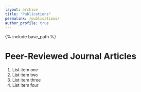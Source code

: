```yaml
---
layout: archive
title: "Publications"
permalink: /publications/
author_profile: true
---
```



{% include base_path %}

Peer-Reviewed Journal Articles
======
  1. List item one 
  2. List item two
  3. List item three
  4. List item four

